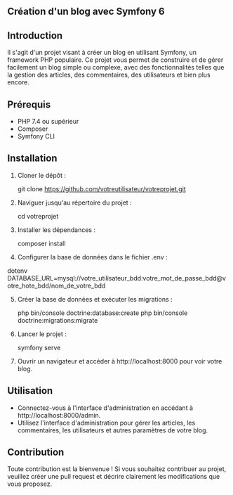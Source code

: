 ## Création d'un blog avec Symfony 6


## Introduction
Il s'agit d'un projet visant à créer un blog en utilisant Symfony, un framework PHP populaire. Ce projet vous permet de construire et de gérer facilement un blog simple ou complexe, avec des fonctionnalités telles que la gestion des articles, des commentaires, des utilisateurs et bien plus encore.

## Prérequis
- PHP 7.4 ou supérieur
- Composer
- Symfony CLI

## Installation
1. Cloner le dépôt :
    
    git clone https://github.com/votreutilisateur/votreprojet.git
    

2. Naviguer jusqu'au répertoire du projet :
    
    cd votreprojet
    

3. Installer les dépendances :
    
    composer install
    

4. Configurer la base de données dans le fichier .env :
    
dotenv
    DATABASE_URL=mysql://votre_utilisateur_bdd:votre_mot_de_passe_bdd@votre_hote_bdd/nom_de_votre_bdd
    

5. Créer la base de données et exécuter les migrations :
    
    php bin/console doctrine:database:create
    php bin/console doctrine:migrations:migrate
    

6. Lancer le projet :
    
    symfony serve
    

7. Ouvrir un navigateur et accéder à http://localhost:8000 pour voir votre blog.

## Utilisation
- Connectez-vous à l'interface d'administration en accédant à http://localhost:8000/admin.
- Utilisez l'interface d'administration pour gérer les articles, les commentaires, les utilisateurs et autres paramètres de votre blog.

## Contribution
Toute contribution est la bienvenue ! Si vous souhaitez contribuer au projet, veuillez créer une pull request et décrire clairement les modifications que vous proposez.


